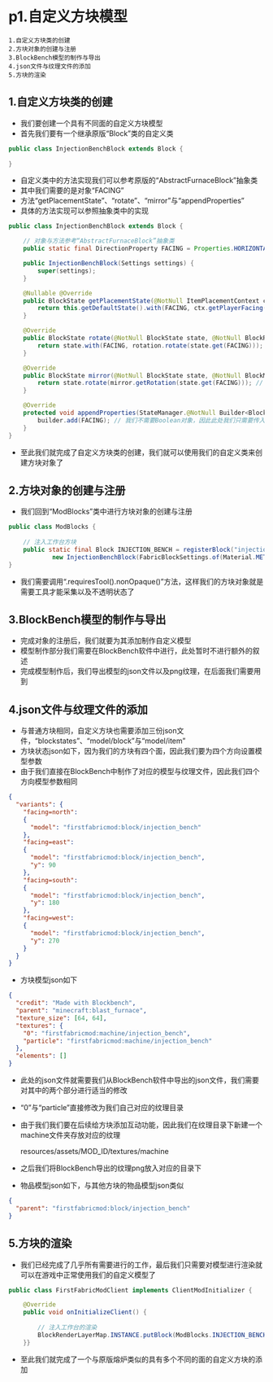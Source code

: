 # p1.自定义方块模型

    1.自定义方块类的创建
    2.方块对象的创建与注册
    3.BlockBench模型的制作与导出
    4.json文件与纹理文件的添加
    5.方块的渲染

## 1.自定义方块类的创建
- 我们要创建一个具有不同面的自定义方块模型
- 首先我们要有一个继承原版“Block”类的自定义类
```java
public class InjectionBenchBlock extends Block {
    
}
```
- 自定义类中的方法实现我们可以参考原版的“AbstractFurnaceBlock”抽象类
- 其中我们需要的是对象“FACING”
- 方法“getPlacementState”、“rotate”、“mirror”与“appendProperties”
- 具体的方法实现可以参照抽象类中的实现
```java
public class InjectionBenchBlock extends Block {

    // 对象与方法参考“AbstractFurnaceBlock”抽象类
    public static final DirectionProperty FACING = Properties.HORIZONTAL_FACING; // 与抽象类中相同

    public InjectionBenchBlock(Settings settings) {
        super(settings);
    }

    @Nullable @Override
    public BlockState getPlacementState(@NotNull ItemPlacementContext ctx) {
        return this.getDefaultState().with(FACING, ctx.getPlayerFacing().getOpposite()); // 与抽象类中相同
    }

    @Override
    public BlockState rotate(@NotNull BlockState state, @NotNull BlockRotation rotation) {
        return state.with(FACING, rotation.rotate(state.get(FACING))); // 与抽象类中相同
    }

    @Override
    public BlockState mirror(@NotNull BlockState state, @NotNull BlockMirror mirror) {
        return state.rotate(mirror.getRotation(state.get(FACING))); // 与抽象类中相同
    }

    @Override
    protected void appendProperties(StateManager.@NotNull Builder<Block, BlockState> builder) {
        builder.add(FACING); // 我们不需要Boolean对象，因此此处我们只需要传入一个参数即可
    }
}
```
- 至此我们就完成了自定义方块类的创建，我们就可以使用我们的自定义类来创建方块对象了


## 2.方块对象的创建与注册
- 我们回到“ModBlocks”类中进行方块对象的创建与注册
```java
public class ModBlocks {
    
    // 注入工作台方块
    public static final Block INJECTION_BENCH = registerBlock("injection_bench",
            new InjectionBenchBlock(FabricBlockSettings.of(Material.METAL).requiresTool().nonOpaque()), ModItemGroup.LOSTsMOD);
}
```
- 我们需要调用“.requiresTool().nonOpaque()”方法，这样我们的方块对象就是需要工具才能采集以及不透明状态了


## 3.BlockBench模型的制作与导出
- 完成对象的注册后，我们就要为其添加制作自定义模型
- 模型制作部分我们需要在BlockBench软件中进行，此处暂时不进行额外的叙述
- 完成模型制作后，我们导出模型的json文件以及png纹理，在后面我们需要用到


## 4.json文件与纹理文件的添加
- 与普通方块相同，自定义方块也需要添加三份json文件，“blockstates”、“model/block”与“model/item”
- 方块状态json如下，因为我们的方块有四个面，因此我们要为四个方向设置模型参数
- 由于我们直接在BlockBench中制作了对应的模型与纹理文件，因此我们四个方向模型参数相同
```json
{
  "variants": {
    "facing=north": 
    { 
      "model": "firstfabricmod:block/injection_bench"
    },
    "facing=east": 
    { 
      "model": "firstfabricmod:block/injection_bench", 
      "y": 90
    },
    "facing=south": 
    { 
      "model": "firstfabricmod:block/injection_bench", 
      "y": 180
    },
    "facing=west": 
    { 
      "model": "firstfabricmod:block/injection_bench", 
      "y": 270
    }
  }
}
```
- 方块模型json如下
```json
{
  "credit": "Made with Blockbench",
  "parent": "minecraft:blast_furnace",
  "texture_size": [64, 64],
  "textures": {
    "0": "firstfabricmod:machine/injection_bench",
    "particle": "firstfabricmod:machine/injection_bench"
  },
  "elements": []
}
```
- 此处的json文件就需要我们从BlockBench软件中导出的json文件，我们需要对其中的两个部分进行适当的修改
- “0”与“particle”直接修改为我们自己对应的纹理目录
- 由于我们我们要在后续给方块添加互动功能，因此我们在纹理目录下新建一个machine文件夹存放对应的纹理


    resources/assets/MOD_ID/textures/machine


- 之后我们将BlockBench导出的纹理png放入对应的目录下
- 物品模型json如下，与其他方块的物品模型json类似
```json
{
  "parent": "firstfabricmod:block/injection_bench"
}
```


## 5.方块的渲染
- 我们已经完成了几乎所有需要进行的工作，最后我们只需要对模型进行渲染就可以在游戏中正常使用我们的自定义模型了
```java
public class FirstFabricModClient implements ClientModInitializer {

    @Override
    public void onInitializeClient() {
        
        // 注入工作台的渲染
        BlockRenderLayerMap.INSTANCE.putBlock(ModBlocks.INJECTION_BENCH, RenderLayer.getCutout());
    }}
```
- 至此我们就完成了一个与原版熔炉类似的具有多个不同的面的自定义方块的添加
